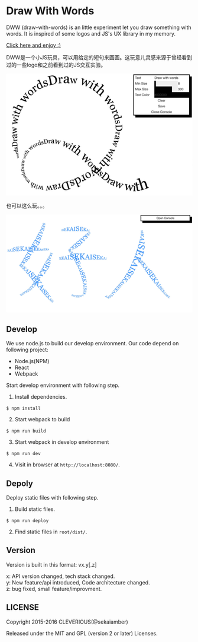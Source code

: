 # Draw With Words
DWW (draw-with-words) is an little experiment let you draw something with words. It is inspired of some logos and JS's UX library in my memory.

[Click here and enjoy :)](https://sekaiamber.github.io/draw-with-words/)

DWW是一个小JS玩具，可以用给定的短句来画画。这玩意儿灵感来源于曾经看到过的一些logo和之前看到过的JS交互实验。

![1](https://github.com/sekaiamber/draw-with-words/blob/master/dww.jpg)

也可以这么玩。。。

![2](https://github.com/sekaiamber/draw-with-words/blob/master/dww2.jpg)

## Develop

We use node.js to build our develop environment. Our code depend on following project:

* Node.js(NPM)
* React
* Webpack

Start develop environment with following step.

1. Install dependencies.
```shell
$ npm install
```

2. Start webpack to build
```shell
$ npm run build
```

3. Start webpack in develop environment
```shell
$ npm run dev
```

4. Visit in browser at `http://localhost:8080/`.

## Depoly

Deploy static files with following step.

1. Build static files.
```shell
$ npm run deploy
```

2. Find static files in `root/dist/`.

## Version

Version is built in this format: vx.y[.z]

x: API version changed, tech stack changed.  
y: New feature/api introduced, Code architecture changed.  
z: bug fixed, small feature/improvment.

## LICENSE

Copyright 2015-2016 CLEVERIOUS(@sekaiamber)

Released under the MIT and GPL (version 2 or later) Licenses.
